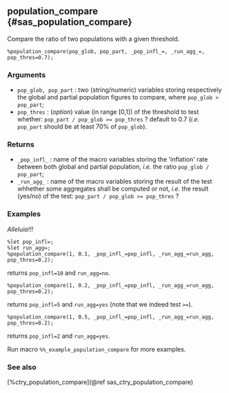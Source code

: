 ## population_compare {#sas_population_compare}
Compare the ratio of two populations with a given threshold.

	%population_compare(pop_glob, pop_part, _pop_infl_=, _run_agg_=, pop_thres=0.7);

### Arguments
* `pop_glob, pop_part` : two (string/numeric) variables storing respectively the global and partial
	population figures to compare, where `pop_glob > pop_part`;
* `pop_thres` : (_option_) value (in range [0,1]) of the threshold to test whether:
		`pop_part / pop_glob >= pop_thres` ?
	default to 0.7 (_i.e._ `pop_part` should be at least 70% of `pop_glob`).
 
### Returns
* `_pop_infl_` : name of the macro variables storing the 'inflation' rate between both global and
	partial population, _i.e._ the ratio `pop_glob / pop_part`;
* `_run_agg_` : name of the macro variables storing the result of the test whhether some aggregates
	shall be computed or not, _i.e._ the result (yes/no) of the test:
		`pop_part / pop_glob >= pop_thres` ?

### Examples
_Alleluia!!!_
	
	%let pop_infl=;
	%let run_agg=;
	%population_compare(1, 0.1, _pop_infl_=pop_infl, _run_agg_=run_agg, pop_thres=0.2);

returns `pop_infl=10` and `run_agg=no`.

	%population_compare(1, 0.2, _pop_infl_=pop_infl, _run_agg_=run_agg, pop_thres=0.2);

returns `pop_infl=5` and `run_agg=yes` (note that we indeed test `>=`).

	%population_compare(1, 0.5, _pop_infl_=pop_infl, _run_agg_=run_agg, pop_thres=0.2);

returns `pop_infl=2` and `run_agg=yes`.

Run macro `%%_example_population_compare` for more examples.

### See also
[%ctry_population_compare](@ref sas_ctry_population_compare)

